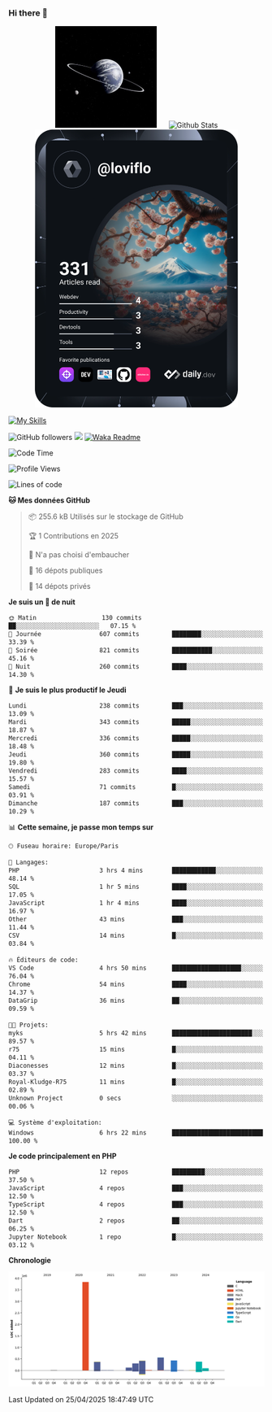 ### Hi there 👋

<p align="center">
  <img src="https://github.com/Loviflo/Loviflo/blob/main/img/portrait.jpg" alt="Loviflo" height="200" style="margin-right: 20px"/>
  <img src="https://github-readme-stats.vercel.app/api?username=Loviflo&show_icons=true&theme=graywhite" alt="Github Stats" />
  <a href="https://app.daily.dev/loviflo"><img src="https://github.com/loviflo/loviflo/blob/main/devcard.svg" width="400" alt="Loviflo's Dev Card"/></a>
</p>

[![My Skills](https://skillicons.dev/icons?i=php,laravel,symfony,dotnet,cs,nodejs,mysql,postgres,js,ts,html,css,sass,angular,react,electron,docker,webpack,vscode,figma,git,github,gitlab,nginx,postman&perline=5)](https://skillicons.dev)

![GitHub followers](https://img.shields.io/github/followers/Loviflo?label=Follow&style=social)
![](https://visitor-badge.glitch.me/badge?page_id=Loviflo.Loviflo)
[![Waka Readme](https://github.com/Loviflo/Loviflo/actions/workflows/update-stats.yml/badge.svg)](https://github.com/Loviflo/Loviflo/actions/workflows/update-stats.yml)

<!--START_SECTION:waka-->
![Code Time](http://img.shields.io/badge/Code%20Time-2%2C729%20hrs%2028%20mins-blue)

![Profile Views](http://img.shields.io/badge/Vues%20du%20profil-0-blue)

![Lines of code](https://img.shields.io/badge/Depuis%20Hello%20World%2C%20j%27ai%20%C3%A9crit-6.5%20million%20Lignes%20de%20code-blue)

**🐱 Mes données GitHub** 

> 📦 255.6 kB Utilisés sur le stockage de GitHub 
 > 
> 🏆 1 Contributions en 2025
 > 
> 🚫 N'a pas choisi d'embaucher
 > 
> 📜 16 dépots publiques 
 > 
> 🔑 14 dépots privés 
 > 
**Je suis un 🦉 de nuit** 

```text
🌞 Matin                  130 commits         ██░░░░░░░░░░░░░░░░░░░░░░░   07.15 % 
🌆 Journée                607 commits         ████████░░░░░░░░░░░░░░░░░   33.39 % 
🌃 Soirée                 821 commits         ███████████░░░░░░░░░░░░░░   45.16 % 
🌙 Nuit                   260 commits         ████░░░░░░░░░░░░░░░░░░░░░   14.30 % 
```
📅 **Je suis le plus productif le Jeudi** 

```text
Lundi                    238 commits         ███░░░░░░░░░░░░░░░░░░░░░░   13.09 % 
Mardi                    343 commits         █████░░░░░░░░░░░░░░░░░░░░   18.87 % 
Mercredi                 336 commits         █████░░░░░░░░░░░░░░░░░░░░   18.48 % 
Jeudi                    360 commits         █████░░░░░░░░░░░░░░░░░░░░   19.80 % 
Vendredi                 283 commits         ████░░░░░░░░░░░░░░░░░░░░░   15.57 % 
Samedi                   71 commits          █░░░░░░░░░░░░░░░░░░░░░░░░   03.91 % 
Dimanche                 187 commits         ███░░░░░░░░░░░░░░░░░░░░░░   10.29 % 
```


📊 **Cette semaine, je passe mon temps sur** 

```text
🕑︎ Fuseau horaire: Europe/Paris

💬 Langages: 
PHP                      3 hrs 4 mins        ████████████░░░░░░░░░░░░░   48.14 % 
SQL                      1 hr 5 mins         ████░░░░░░░░░░░░░░░░░░░░░   17.05 % 
JavaScript               1 hr 4 mins         ████░░░░░░░░░░░░░░░░░░░░░   16.97 % 
Other                    43 mins             ███░░░░░░░░░░░░░░░░░░░░░░   11.44 % 
CSV                      14 mins             █░░░░░░░░░░░░░░░░░░░░░░░░   03.84 % 

🔥 Éditeurs de code: 
VS Code                  4 hrs 50 mins       ███████████████████░░░░░░   76.04 % 
Chrome                   54 mins             ████░░░░░░░░░░░░░░░░░░░░░   14.37 % 
DataGrip                 36 mins             ██░░░░░░░░░░░░░░░░░░░░░░░   09.59 % 

🐱‍💻 Projets: 
myks                     5 hrs 42 mins       ██████████████████████░░░   89.57 % 
r75                      15 mins             █░░░░░░░░░░░░░░░░░░░░░░░░   04.11 % 
Diaconesses              12 mins             █░░░░░░░░░░░░░░░░░░░░░░░░   03.37 % 
Royal-Kludge-R75         11 mins             █░░░░░░░░░░░░░░░░░░░░░░░░   02.89 % 
Unknown Project          0 secs              ░░░░░░░░░░░░░░░░░░░░░░░░░   00.06 % 

💻 Système d'exploitation: 
Windows                  6 hrs 22 mins       █████████████████████████   100.00 % 
```

**Je code principalement en PHP** 

```text
PHP                      12 repos            █████████░░░░░░░░░░░░░░░░   37.50 % 
JavaScript               4 repos             ███░░░░░░░░░░░░░░░░░░░░░░   12.50 % 
TypeScript               4 repos             ███░░░░░░░░░░░░░░░░░░░░░░   12.50 % 
Dart                     2 repos             ██░░░░░░░░░░░░░░░░░░░░░░░   06.25 % 
Jupyter Notebook         1 repo              █░░░░░░░░░░░░░░░░░░░░░░░░   03.12 % 
```



**Chronologie**

![Lines of Code chart](https://raw.githubusercontent.com/Loviflo/Loviflo/main/assets/bar_graph.png)


 Last Updated on 25/04/2025 18:47:49 UTC
<!--END_SECTION:waka-->

